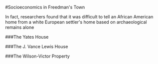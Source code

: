 #Socioeconomics in Freedman's Town

In fact, researchers found that it was difficult to tell an African American home from a white European settler's home based on archaeological remains alone

###The Yates House

###The J. Vance Lewis House

###The Wilson-Victor Property
